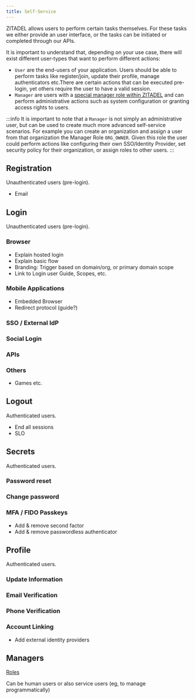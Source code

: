 ```yaml
---
title: Self-Service
---
```


ZITADEL allows users to perform certain tasks themselves.
For these tasks we either provide an user interface, or the tasks can be initiated or completed through our APIs.

It is important to understand that, depending on your use case, there will exist different user-types that want to perform different actions:  

- `User` are the end-users of your application. Users should be able to perform tasks like register/join, update their profile, manage authenticators etc.There are certain actions that can be executed pre-login, yet others require the user to have a valid session.
- `Manager` are users with a [special manager role within ZITADEL](http://localhost:3000/docs/concepts/structure/managers) and can perform administrative actions such as system configuration or granting access rights to users.

:::info
It is important to note that a `Manager` is not simply an administrative user, but can be used to create much more advanced self-service scenarios.
For example you can create an organization and assign a user from that organization the Manager Role `ORG_OWNER`.
Given this role the user could perform actions like configuring their own SSO/Identity Provider, set security policy for their organization, or assign roles to other users.
:::

## Registration

Unauthenticated users (pre-login).

- Email

## Login

Unauthenticated users (pre-login).

### Browser

- Explain hosted login
- Explain basic flow
- Branding: Trigger based on domain/org, or primary domain scope
- Link to Login user Guide, Scopes, etc.

### Mobile Applications

- Embedded Browser
- Redirect protocol (guide?)

### SSO / External IdP

### Social Login

### APIs

### Others

- Games etc.

## Logout

Authenticated users.

- End all sessions
- SLO

## Secrets

Authenticated users.

### Password reset

### Change password

### MFA / FIDO Passkeys

- Add & remove second factor
- Add & remove passwordless authenticator

## Profile

Authenticated users.

### Update Information

### Email Verification

### Phone Verification

### Account Linking

- Add external identity providers

## Managers

[Roles](/docs/concepts/structure/managers#roles)

Can be human users or also service users (eg, to manage programmatically)